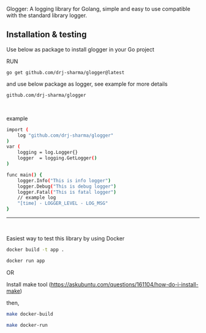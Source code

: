 Glogger: A logging library for Golang, simple and easy to use compatible with the standard library logger.


## Installation & testing

Use below as package to install glogger in your Go project

RUN
```
go get github.com/drj-sharma/glogger@latest
```

and use below package as logger, see example for more details
```
github.com/drj-sharma/glogger
```
&nbsp;

example

```bash
import (
	log "github.com/drj-sharma/glogger"
)
var (
	logging = log.Logger{}
	logger  = logging.GetLogger()
)

func main() {
    logger.Info("This is info logger")
    logger.Debug("This is debug logger")
    logger.Fatal("This is fatal logger")
    // example log
    "[time] - LOGGER_LEVEL - LOG_MSG"
}
```

---
&nbsp;

Easiest way to test this library by using Docker

```bash
docker build -t app .

docker run app
```

OR

Install make tool (https://askubuntu.com/questions/161104/how-do-i-install-make)

then,
``` bash
make docker-build

make docker-run
    
